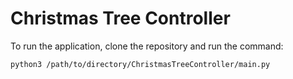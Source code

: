 # Christmas Tree Controller

To run the application, clone the repository and run the command:

`python3 /path/to/directory/ChristmasTreeController/main.py`